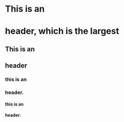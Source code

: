 # This is an <h1> header, which is the largest
## This is an <h2> header
### this is an <h3> header.
#### this is an <h4> header.
  
